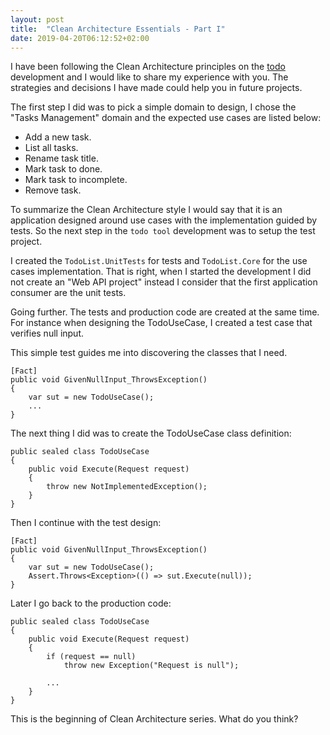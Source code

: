 ```yaml
---
layout: post
title:  "Clean Architecture Essentials - Part I"
date: 2019-04-20T06:12:52+02:00
---
```

I have been following the Clean Architecture principles on the [todo](https://github.com/ivanpaulovich/todo) development and I would like to share my experience with you. The strategies and decisions I have made could help you in future projects.

The first step I did was to pick a simple domain to design, I chose the "Tasks Management" domain and the expected use cases are listed below:

* Add a new task.
* List all tasks.
* Rename task title.
* Mark task to done.
* Mark task to incomplete.
* Remove task.

To summarize the Clean Architecture style I would say that it is an application designed around use cases with the implementation guided by tests. So the next step in the `todo tool` development was to setup the test project.

I created the `TodoList.UnitTests` for tests and `TodoList.Core` for the use cases implementation. That is right, when I started the development I did not create an "Web API project" instead I consider that the first application consumer are the unit tests.

Going further. The tests and production code are created at the same time. For instance when designing the TodoUseCase, I created a test case that verifies null input.

This simple test guides me into discovering the classes that I need.

```
[Fact]
public void GivenNullInput_ThrowsException()
{
    var sut = new TodoUseCase();
    ...
}
```

The next thing I did was to create the TodoUseCase class definition:

```
public sealed class TodoUseCase
{
    public void Execute(Request request)
    {
        throw new NotImplementedException();
    }
}
```

Then I continue with the test design:

```
[Fact]
public void GivenNullInput_ThrowsException()
{
    var sut = new TodoUseCase();
    Assert.Throws<Exception>(() => sut.Execute(null));
}
```

Later I go back to the production code:

```
public sealed class TodoUseCase
{
    public void Execute(Request request)
    {
        if (request == null)
            throw new Exception("Request is null");

        ...
    }
}
```

This is the beginning of Clean Architecture series. What do you think?



